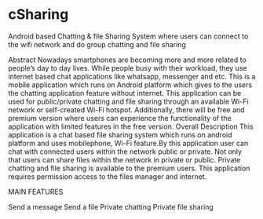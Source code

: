 # cSharing
Android based Chatting &amp; file Sharing System where users can connect to the wifi network and do group chatting and file sharing 

Abstract 
Nowadays smartphones are becoming more and more related to people’s day to day lives. While people busy with their workload, they use internet based chat applications like whatsapp, messenger and etc. This is a mobile application which runs on Android platform which gives to the users the chatting application feature without internet. This application can be used for public/private chatting and file sharing through an available Wi-Fi network or self-created Wi-Fi hotspot. Additionally, there will be free and premium version where users can experience the functionality of the application with limited features in the free version.
Overall Description
This application is a chat based file sharing system which runs on android platform and uses mobilephone, Wi-Fi feature.By this application user can chat with connected users within the network public or private. Not only that users can share files within the network in private or public. Private chatting and file sharing is available to the premium users. This application requires permission access to the files manager and internet.

MAIN FEATURES

Send a message
Send a file
Private chatting
Private file sharing
